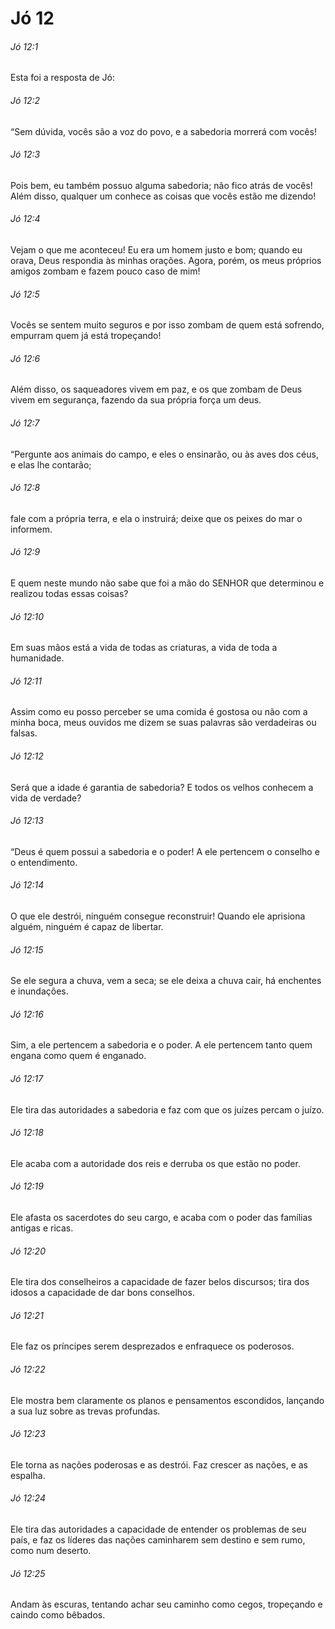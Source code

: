 # Jó 12

###### Jó 12:1

Esta foi a resposta de Jó:

###### Jó 12:2

“Sem dúvida, vocês são a voz do povo, e a sabedoria morrerá com vocês!

###### Jó 12:3

Pois bem, eu também possuo alguma sabedoria; não fico atrás de vocês! Além disso, qualquer um conhece as coisas que vocês estão me dizendo!

###### Jó 12:4

Vejam o que me aconteceu! Eu era um homem justo e bom; quando eu orava, Deus respondia às minhas orações. Agora, porém, os meus próprios amigos zombam e fazem pouco caso de mim!

###### Jó 12:5

Vocês se sentem muito seguros e por isso zombam de quem está sofrendo, empurram quem já está tropeçando!

###### Jó 12:6

Além disso, os saqueadores vivem em paz, e os que zombam de Deus vivem em segurança, fazendo da sua própria força um deus.

###### Jó 12:7

“Pergunte aos animais do campo, e eles o ensinarão, ou às aves dos céus, e elas lhe contarão;

###### Jó 12:8

fale com a própria terra, e ela o instruirá; deixe que os peixes do mar o informem.

###### Jó 12:9

E quem neste mundo não sabe que foi a mão do SENHOR que determinou e realizou todas essas coisas?

###### Jó 12:10

Em suas mãos está a vida de todas as criaturas, a vida de toda a humanidade.

###### Jó 12:11

Assim como eu posso perceber se uma comida é gostosa ou não com a minha boca, meus ouvidos me dizem se suas palavras são verdadeiras ou falsas.

###### Jó 12:12

Será que a idade é garantia de sabedoria? E todos os velhos conhecem a vida de verdade?

###### Jó 12:13

“Deus é quem possui a sabedoria e o poder! A ele pertencem o conselho e o entendimento.

###### Jó 12:14

O que ele destrói, ninguém consegue reconstruir! Quando ele aprisiona alguém, ninguém é capaz de libertar.

###### Jó 12:15

Se ele segura a chuva, vem a seca; se ele deixa a chuva cair, há enchentes e inundações.

###### Jó 12:16

Sim, a ele pertencem a sabedoria e o poder. A ele pertencem tanto quem engana como quem é enganado.

###### Jó 12:17

Ele tira das autoridades a sabedoria e faz com que os juízes percam o juízo.

###### Jó 12:18

Ele acaba com a autoridade dos reis e derruba os que estão no poder.

###### Jó 12:19

Ele afasta os sacerdotes do seu cargo, e acaba com o poder das famílias antigas e ricas.

###### Jó 12:20

Ele tira dos conselheiros a capacidade de fazer belos discursos; tira dos idosos a capacidade de dar bons conselhos.

###### Jó 12:21

Ele faz os príncipes serem desprezados e enfraquece os poderosos.

###### Jó 12:22

Ele mostra bem claramente os planos e pensamentos escondidos, lançando a sua luz sobre as trevas profundas.

###### Jó 12:23

Ele torna as nações poderosas e as destrói. Faz crescer as nações, e as espalha.

###### Jó 12:24

Ele tira das autoridades a capacidade de entender os problemas de seu país, e faz os líderes das nações caminharem sem destino e sem rumo, como num deserto.

###### Jó 12:25

Andam às escuras, tentando achar seu caminho como cegos, tropeçando e caindo como bêbados.

